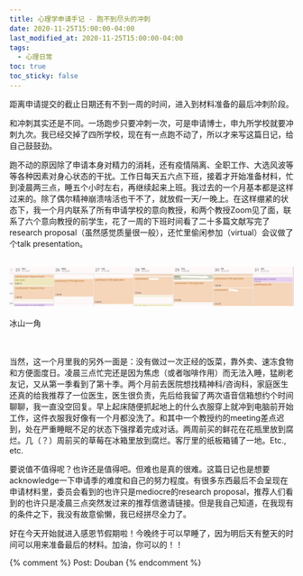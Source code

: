 ```yaml
---
title: 心理学申请手记 - 跑不到尽头的冲刺
date: 2020-11-25T15:00:00-04:00
last_modified_at: 2020-11-25T15:00:00-04:00
tags:
  - 心理日常
toc: true
toc_sticky: false
---
```


距离申请提交的截止日期还有不到一周的时间，进入到材料准备的最后冲刺阶段。

<!--more-->

和冲刺其实还是不同。一场跑步只要冲刺一次，可是申请博士，申九所学校就要冲刺九次。我已经交掉了四所学校，现在有一点跑不动了，所以才来写这篇日记，给自己鼓鼓劲。

跑不动的原因除了申请本身对精力的消耗，还有疫情隔离、全职工作、大选风波等等各种因素对身心状态的干扰。工作日每天五六点下班，接着才开始准备材料，忙到凌晨两三点，睡五个小时左右，再继续起来上班。我过去的一个月基本都是这样过来的。除了偶尔精神崩溃啥活也干不了，就放假一天/一晚上。在这样绷紧的状态下，我一个月内联系了所有申请学校的意向教授，和两个教授Zoom见了面，联系了六个意向教授的前学生，花了一周的下班时间看了二十多篇文献写完了research proposal（虽然感觉质量很一般），还忙里偷闲参加（virtual）会议做了个talk presentation。

<br>
<img src="https://raw.githubusercontent.com/samsmerrygoround/samsmerrygoround.github.io/main/assets/images/phd-app.png" alt="phd-app" width="800"/>
<br><br>
冰山一角

<br><br>
当然，这一个月里我的另外一面是：没有做过一次正经的饭菜，靠外卖、速冻食物和方便面度日。凌晨三点忙完还是因为焦虑（或者咖啡作用）而无法入睡，猛刷老友记，又从第一季看到了第十季。两个月前去医院想找精神科/咨询科，家庭医生还真的给我推荐了一位医生，医生很负责，先后给我留了两次语音信箱想约个时间聊聊，我一直没空回复。早上起床随便抓起地上的什么衣服穿上就冲到电脑前开始工作，这件衣服我好像有一个月都没洗了。和其中一个教授约的meeting差点迟到，处在严重睡眠不足的状态下强撑着完成对话。两周前买的鲜花在花瓶里放到腐烂。几（？）周前买的草莓在冰箱里放到腐烂。客厅里的纸板箱铺了一地。Etc., etc.

要说值不值得呢？也许还是值得吧。但难也是真的很难。这篇日记也是想要acknowledge一下申请季的难度和自己的努力程度。有很多东西最后不会呈现在申请材料里，委员会看到的也许只是mediocre的research proposal，推荐人们看到的也许只是凌晨三点突然发过来的推荐信邀请链接。但是我自己知道，在我现有的条件之下，我没有故意偷懒，我已经拼尽全力了。

好在今天开始就进入感恩节假期啦！今晚终于可以早睡了，因为明后天有整天的时间可以用来准备最后的材料。加油，你可以的！！


{% comment %}
Post: Douban
{% endcomment %}
